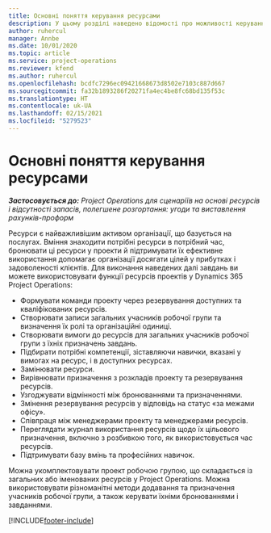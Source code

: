 ```yaml
---
title: Основні поняття керування ресурсами
description: У цьому розділі наведено відомості про можливості керування ресурсами в Microsoft Dynamics Project Operations.
author: ruhercul
manager: Annbe
ms.date: 10/01/2020
ms.topic: article
ms.service: project-operations
ms.reviewer: kfend
ms.author: ruhercul
ms.openlocfilehash: bcdfc7296ec09421668673d8502e7103c887d667
ms.sourcegitcommit: fa32b1893286f20271fa4ec4be8fc68bd135f53c
ms.translationtype: HT
ms.contentlocale: uk-UA
ms.lasthandoff: 02/15/2021
ms.locfileid: "5279523"
---
```

# <a name="resource-management-key-concepts"></a>Основні поняття керування ресурсами

_**Застосовується до:** Project Operations для сценаріїв на основі ресурсів і відсутності запасів, полегшене розгортання: угоди та виставлення рахунків-проформ_

Ресурси є найважливішим активом організації, що базується на послугах. Вміння знаходити потрібні ресурси в потрібний час, бронювати ці ресурси у проекти й підтримувати їх ефективне використання допомагає організації досягати цілей у прибутках і задоволеності клієнтів. Для виконання наведених далі завдань ви можете використовувати функції ресурсів проектів у Dynamics 365 Project Operations:

- Формувати команди проекту через резервування доступних та кваліфікованих ресурсів.
- Створювати записи загальних учасників робочої групи та визначення їх ролі та організаційні одиниці.
- Створювати вимоги до ресурсів для загальних учасників робочої групи з їхніх призначень завдань.
- Підбирати потрібні компетенції, зіставляючи навички, вказані у вимогах на ресурс, і в доступних ресурсах.
- Замінювати ресурси.
- Вирівнювати призначення з розкладів проекту та резервування ресурсів.
- Узгоджувати відмінності між бронюваннями та призначеннями.
- Змінення резервування ресурсів у відповідь на статус «за межами офісу».
- Співпраця між менеджерами проекту та менеджерами ресурсів.
- Переглядати журнал використання ресурсів щодо їх цільового призначення, включно з розбивкою того, як використовується час ресурсів.
- Підтримувати базу вмінь та професійних навичок.


Можна укомплектовувати проект робочою групою, що складається із загальних або іменованих ресурсів у Project Operations. Можна використовувати різноманітні методи додавання та призначення учасників робочої групи, а також керувати їхніми бронюваннями і завданнями. 


[!INCLUDE[footer-include](../includes/footer-banner.md)]